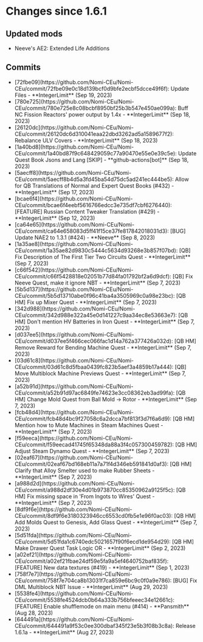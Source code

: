 <h1>Changes since 1.6.1</h1>


<h2>Updated mods</h2>

<ul>
<li>Neeve&#39;s AE2: Extended Life Additions</li>
</ul>


<h2>Commits</h2>

<ul>
<li>[72fbe09](https://github.com/Nomi-CEu/Nomi-CEu/commit/72fbe09e0c18d139bcf0d9bfe2ecbf5dcce49f6f): Update Files - **IntegerLimit** (Sep 19, 2023)
<li>[780e725](https://github.com/Nomi-CEu/Nomi-CEu/commit/780e725e8c08bcbf8950bf25b3b547e450ae099a): Buff NC Fission Reactors' power output by 1.4x - **IntegerLimit** (Sep 18, 2023)
<li>[26120dc](https://github.com/Nomi-CEu/Nomi-CEu/commit/26120dc6d310041eaa22dbd3262ad5a1589677f2): Rebalance ULV Covers - **IntegerLimit** (Sep 18, 2023)
<li>[1a40bd8](https://github.com/Nomi-CEu/Nomi-CEu/commit/1a40bd87f9c648429059c77a90470e55e0e39c5e): Update Quest Book Jsons and Lang [SKIP] - **github-actions[bot]** (Sep 18, 2023)
<li>[5aecff8](https://github.com/Nomi-CEu/Nomi-CEu/commit/5aecff8b4d5a3fd45ba54d75dc5ad241ec444be5): Allow for QB Translations of Normal and Expert Quest Books (#432) - **IntegerLimit** (Sep 17, 2023)
<li>[bcae6f4](https://github.com/Nomi-CEu/Nomi-CEu/commit/bcae6f4eebf5616766edcc3e735df7cbf6276440): [FEATURE] Russian Content Tweaker Translation (#429) - **IntegerLimit** (Sep 12, 2023)
<li>[ca64e65](https://github.com/Nomi-CEu/Nomi-CEu/commit/ca64e658083d5ff41f15ce37fe817842018031d3): [BUG] Update NAE2 to 1.3.1 (#424) - **Neeve** (Sep 8, 2023)
<li>[1a35ae8](https://github.com/Nomi-CEu/Nomi-CEu/commit/1a35ae82d9830c5444c5634d93268e3b857f07bd): [QB] Fix Description of The First Tier Two Circuits Quest - **IntegerLimit** (Sep 7, 2023)
<li>[c66f542](https://github.com/Nomi-CEu/Nomi-CEu/commit/c66f5428818e02051b77d84fa01792bf2a6d9dcf): [QB] Fix Neeve Quest, make it ignore NBT - **IntegerLimit** (Sep 7, 2023)
<li>[5b5d137](https://github.com/Nomi-CEu/Nomi-CEu/commit/5b5d13710abe0f96c41ba4a3505969c0a98e23bc): [QB HM] Fix up Mixer Quest - **IntegerLimit** (Sep 7, 2023)
<li>[342d988](https://github.com/Nomi-CEu/Nomi-CEu/commit/342d988e322a45e0d141227c9aa34ec8e53663e7): [QB HM] Don't mention HV Batteries in Iron Quest - **IntegerLimit** (Sep 7, 2023)
<li>[d037ee5](https://github.com/Nomi-CEu/Nomi-CEu/commit/d037ee5f466cec066fac1d14a762a377426a032d): [QB HM] Remove Reward for Bending Machine Quest - **IntegerLimit** (Sep 7, 2023)
<li>[03d61c8](https://github.com/Nomi-CEu/Nomi-CEu/commit/03d61c8d5fbaa0439fc823b5aef3a4859b17a444): [QB] Move Multiblock Machine Previews Quest - **IntegerLimit** (Sep 7, 2023)
<li>[a52b91d](https://github.com/Nomi-CEu/Nomi-CEu/commit/a52b91d97ac6849fe74623e3cc08362eb3ad99fa): [QB HM] Change Mold Quest from Ball Mold -> Rotor - **IntegerLimit** (Sep 7, 2023)
<li>[fcb48d4](https://github.com/Nomi-CEu/Nomi-CEu/commit/fcb48d4bc9f27058c6a2dcca7bf813f3d7f6a6d9): [QB HM] Mention how to Mute Machines in Steam Machines Quest - **IntegerLimit** (Sep 7, 2023)
<li>[f59eeca](https://github.com/Nomi-CEu/Nomi-CEu/commit/f59eecad41745f65348da88a3f4c057300459782): [QB HM] Adjust Steam Dynamo Quest - **IntegerLimit** (Sep 7, 2023)
<li>[02eaf67](https://github.com/Nomi-CEu/Nomi-CEu/commit/02eaf67bd168eb11a7a71f4d346eb591841d0af3): [QB HM] Clarify that Alloy Smelter used to make Rubber Sheets - **IntegerLimit** (Sep 7, 2023)
<li>[a988d2d](https://github.com/Nomi-CEu/Nomi-CEu/commit/a988d2df30e4d01b973870cc85350962a9125f5c): [QB HM] Fix missing space in 'From Ingots to Wires' Quest - **IntegerLimit** (Sep 7, 2023)
<li>[8df9f6e](https://github.com/Nomi-CEu/Nomi-CEu/commit/8df9f6e3180323946cc6553cd0fb5e1e96f0ac03): [QB HM] Add Molds Quest to Genesis, Add Glass Quest - **IntegerLimit** (Sep 7, 2023)
<li>[5d51fda](https://github.com/Nomi-CEu/Nomi-CEu/commit/5d51fda1c6740edc5021657f90f6ecd1de954d29): [QB HM] Make Drawer Quest Task Logic OR - **IntegerLimit** (Sep 2, 2023)
<li>[a02ef21](https://github.com/Nomi-CEu/Nomi-CEu/commit/a02ef21fbae24df59e5fa9a5ef4640752baf835f): [FEATURE] New data textures (#419) - **IntegerLimit** (Sep 1, 2023)
<li>[758f7e7](https://github.com/Nomi-CEu/Nomi-CEu/commit/758f7e704ca8b13031f7ca859e6bc9c0f0a9e786): [BUG] Fix DML Multiblock NBT Issue - **IntegerLimit** (Aug 29, 2023)
<li>[5538fe4](https://github.com/Nomi-CEu/Nomi-CEu/commit/5538fe4524dcb0b64a333b756bfeeec34e12661c): [FEATURE] Enable shufflemode on main menu (#414) - **Pansmith** (Aug 28, 2023)
<li>[644491a](https://github.com/Nomi-CEu/Nomi-CEu/commit/644491a9f53c0ee300dbaf345f23e5b3f08b3c8a): Release 1.6.1a - **IntegerLimit** (Aug 27, 2023)
<ul>